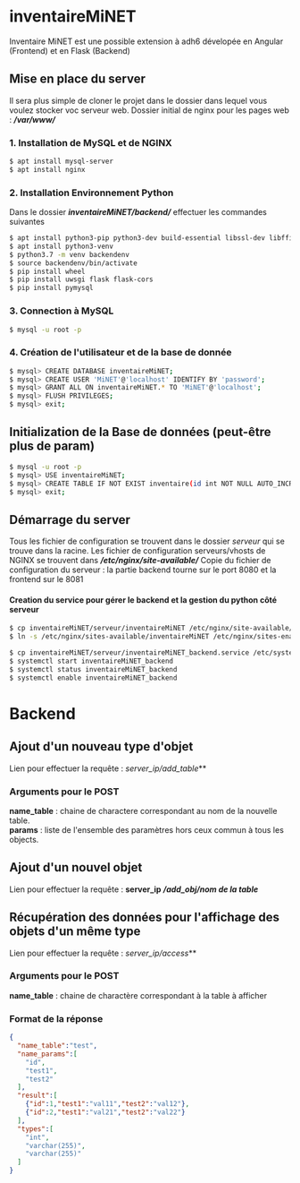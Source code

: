 # inventaireMiNET
Inventaire MiNET est une possible extension à adh6 dévelopée en Angular (Frontend) et en Flask (Backend)

## Mise en place du server
Il sera plus simple de cloner le projet dans le dossier dans lequel vous voulez stocker voc serveur web. Dossier initial de nginx pour les pages web : ***/var/www/***
### 1. Installation de MySQL et de NGINX
``` sh
$ apt install mysql-server
$ apt install nginx
```

### 2. Installation Environnement Python
Dans le dossier ***inventaireMiNET/backend/*** effectuer les commandes suivantes
``` sh
$ apt install python3-pip python3-dev build-essential libssl-dev libffi-dev python3-setuptools
$ apt install python3-venv
$ python3.7 -m venv backendenv
$ source backendenv/bin/activate
$ pip install wheel
$ pip install uwsgi flask flask-cors
$ pip install pymysql
```

### 3. Connection à MySQL
``` sh
$ mysql -u root -p
```

### 4. Création de l'utilisateur et de la base de donnée
``` sh
$ mysql> CREATE DATABASE inventaireMiNET;
$ mysql> CREATE USER 'MiNET'@'localhost' IDENTIFY BY 'password';
$ mysql> GRANT ALL ON inventaireMiNET.* TO 'MiNET'@'localhost';
$ mysql> FLUSH PRIVILEGES;
$ mysql> exit;
```

## Initialization de la Base de données (peut-être plus de param)
``` sh
$ mysql -u root -p
$ mysql> USE inventaireMiNET;
$ mysql> CREATE TABLE IF NOT EXIST inventaire(id int NOT NULL AUTO_INCREMENT PRIMARY KEY, available boolean NOT NULL DEFAULT 1, comment VARCHAR(255));
$ mysql> exit;
```

## Démarrage du server
Tous les fichier de configuration se trouvent dans le dossier *serveur* qui se trouve dans la racine.
Les fichier de configuration serveurs/vhosts de NGINX se trouvent dans ***/etc/nginx/site-available/***
Copie du fichier de configuration du serveur : la partie backend tourne sur le port 8080 et la frontend sur le 8081
#### Creation du service pour gérer le backend et la gestion du python côté serveur
``` sh
$ cp inventaireMiNET/serveur/inventaireMiNET /etc/nginx/site-available/inventaireMiNET
$ ln -s /etc/nginx/sites-available/inventaireMiNET /etc/nginx/sites-enabled

$ cp inventaireMiNET/serveur/inventaireMiNET_backend.service /etc/systemd/system/inventaireMiNET_backend.service
$ systemctl start inventaireMiNET_backend
$ systemctl status inventaireMiNET_backend
$ systemctl enable inventaireMiNET_backend
```

# Backend
## Ajout d'un nouveau type d'objet
Lien pour effectuer la requête : **server_ip*/add_table***

### Arguments pour le POST
**name_table** : chaine de charactere correspondant au nom de la nouvelle table.  
**params** : liste de l'ensemble des paramètres hors ceux commun à tous les objects.  
  
## Ajout d'un nouvel objet
Lien pour effectuer la requête : **server_ip** ***/add_obj/nom de la table***

## Récupération des données pour l'affichage des objets d'un même type
Lien pour effectuer la requête : **server_ip*/access***

### Arguments pour le POST
**name_table** : chaine de charactère correspondant à la table à afficher

### Format de la réponse
``` json
{
  "name_table":"test",
  "name_params":[
    "id",
    "test1",
    "test2"
  ],
  "result":[
    {"id":1,"test1":"val11","test2":"val12"},
    {"id":2,"test1":"val21","test2":"val22"}
  ],
  "types":[
    "int",
    "varchar(255)",
    "varchar(255)"
  ]
}
```
